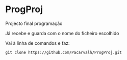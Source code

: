 # ProgProj
Projecto final programação

Já recebe e guarda com o nome do ficheiro escolhido



Vai à linha de comandos e faz: 
```
git clone https://github.com/Pacarvalh/ProgProj.git
```  
